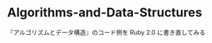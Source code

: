 Algorithms-and-Data-Structures
==============================

『アルゴリズムとデータ構造』のコード例を Ruby 2.0 に書き直してみる
